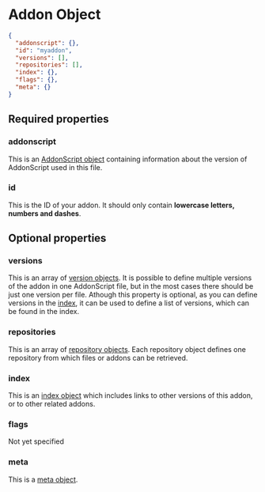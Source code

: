 # Addon Object

``` json
{
  "addonscript": {},
  "id": "myaddon",
  "versions": [],
  "repositories": [],
  "index": {},
  "flags": {},
  "meta": {}
}
```

## Required properties

### addonscript

This is an [AddonScript object](addonscript.md) containing information about the version of AddonScript used in this file.

### id

This is the ID of your addon. It should only contain **lowercase letters, numbers and dashes**.

## Optional properties

### versions

This is an array of [version objects](version.md). It is possible to define multiple versions of the addon in one AddonScript file,
but in the most cases there should be just one version per file. Athough this property is optional, as you can define versions
in the [index](index.md), it can be used to define a list of versions, which can be found in the index.
 
### repositories

This is an array of [repository objects](repository.md). Each repository object defines one repository from which files or
addons can be retrieved.

### index

This is an [index object](index.md) which includes links to other versions of this addon, or to other related addons.

### flags

Not yet specified

### meta

This is a [meta object](meta.md).
